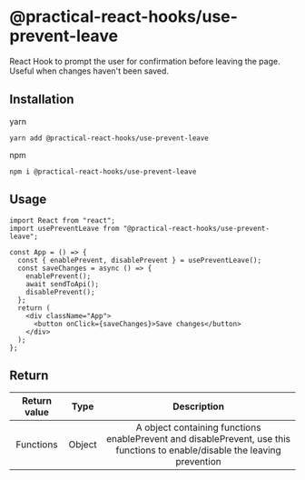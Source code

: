 # @practical-react-hooks/use-prevent-leave

React Hook to prompt the user for confirmation before leaving the page. Useful when changes haven't been saved.

## Installation

yarn  
```
yarn add @practical-react-hooks/use-prevent-leave
```
  
npm
```  
npm i @practical-react-hooks/use-prevent-leave
```

## Usage
  
```
import React from "react";
import usePreventLeave from "@practical-react-hooks/use-prevent-leave";

const App = () => {
  const { enablePrevent, disablePrevent } = usePreventLeave();
  const saveChanges = async () => {
    enablePrevent();
    await sendToApi();
    disablePrevent();
  };
  return (
    <div className="App">
      <button onClick={saveChanges}>Save changes</button>
    </div>
  );
};
```

## Return
  
|Return value|Type|Description|
|:---:|:---:|:---:|
|Functions|Object|A object containing functions enablePrevent and disablePrevent, use this functions to enable/disable the leaving prevention|